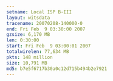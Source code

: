 ```yaml
---
setname: Local ISP B-III
layout: witsdata
tracename: 20070208-140000-0
end: Fri Feb  9 03:30:00 2007
gzsize: 6,170 MB
len: 0:30:00
start: Fri Feb  9 03:00:01 2007
totalwirelen: 77,634 MB
pkts: 148 million
size: 10,791 MB
md5: b7e5f6717b30a0c12d715b494b2e7921
---
```

